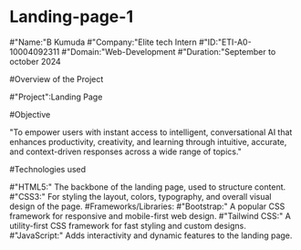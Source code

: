 # Landing-page-1

#"Name:"B Kumuda
#"Company:"Elite tech Intern
#"ID:"ETI-A0-10004092311
#"Domain:"Web-Development
#"Duration:"September to october 2024

#Overview of the Project

#"Project":Landing Page

#Objective

"To empower users with instant access to intelligent, conversational AI that enhances productivity, creativity, and learning through intuitive, accurate, and context-driven responses across a wide range of topics."

#Technologies used

#"HTML5:" The backbone of the landing page, used to structure content.
#"CSS3:" For styling the layout, colors, typography, and overall visual design of the page.
#Frameworks/Libraries:
#"Bootstrap:" A popular CSS framework for responsive and mobile-first web design.
#"Tailwind CSS:" A utility-first CSS framework for fast styling and custom designs.
#"JavaScript:" Adds interactivity and dynamic features to the landing page.
